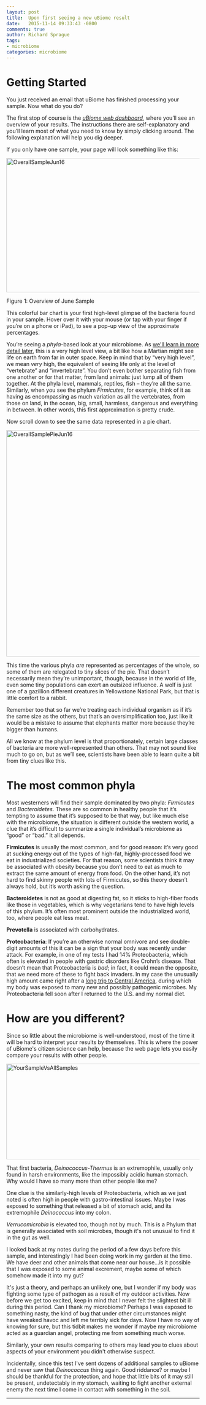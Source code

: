 ```yaml
---
layout: post
title:  Upon first seeing a new uBiome result
date:   2015-11-14 09:33:43 -0800
comments: true
author: Richard Sprague
tags:
- microbiome
categories: microbiome
---
```

Getting Started
===============

You just received an email that uBiome has finished processing your sample. Now what do you do?

The first stop of course is the [*uBiome web dashboard*](http://app.ubiome.com/), where you’ll see an overview of your results. The instructions there are self-explanatory and you’ll learn most of what you need to know by simply clicking around. The following explanation will help you dig deeper.

If you only have one sample, your page will look something like this:

<a data-flickr-embed="true"  href="https://www.flickr.com/photos/sprague/22665980204/in/album-72157659312996283/" title="OverallSampleJun16"><img src="https://farm6.staticflickr.com/5697/22665980204_030ea8f856_z.jpg" width="640" height="350" alt="OverallSampleJun16"></a><script async src="//embedr.flickr.com/assets/client-code.js" charset="utf-8"></script>

Figure 1: Overview of June Sample

This colorful bar chart is your first high-level glimpse of the bacteria found in your sample. Hover over it with your mouse (or tap with your finger if you’re on a phone or iPad), to see a pop-up view of the approximate percentages.

You’re seeing a *phyla*-based look at your microbiome. As [we'll learn in more detail later](science.md), this is a very high level view, a bit like how a Martian might see life on earth from far in outer space. Keep in mind that by “very high level”, we mean *very* high, the equivalent of seeing life only at the level of “vertebrate” and “invertebrate”. You don’t even bother separating fish from one another or for that matter, from land animals: just lump all of them together. At the phyla level, mammals, reptiles, fish – they’re all the same. Similarly, when you see the phylum *Firmicutes*, for example, think of it as having as encompassing as much variation as all the vertebrates, from those on land, in the ocean, big, small, harmless, dangerous and everything in between. In other words, this first approximation is pretty crude.

Now scroll down to see the same data represented in a pie chart.

<a data-flickr-embed="true"  href="https://www.flickr.com/photos/sprague/23186057002/in/album-72157659312996283/" title="OverallSamplePieJun16"><img src="https://farm1.staticflickr.com/746/23186057002_a3931076ec_z.jpg" width="640" height="590" alt="OverallSamplePieJun16"></a><script async src="//embedr.flickr.com/assets/client-code.js" charset="utf-8"></script>

This time the various phyla *are* represented as percentages of the whole, so some of them are relegated to tiny slices of the pie. That doesn’t necessarily mean they’re unimportant, though, because in the world of life, even some tiny populations can exert an outsized influence. A wolf is just one of a gazillion different creatures in Yellowstone National Park, but that is little comfort to a rabbit.

Remember too that so far we’re treating each individual organism as if it’s the same size as the others, but that’s an oversimplification too, just like it would be a mistake to assume that elephants matter more because they’re bigger than humans.

All we know at the phylum level is that proportionately, certain large classes of bacteria are more well-represented than others. That may not sound like much to go on, but as we’ll see, scientists have been able to learn quite a bit from tiny clues like this.

The most common phyla
=====================

Most westerners will find their sample dominated by two phyla: *Firmicutes* and *Bacteroidetes*. These are so common in healthy people that it’s tempting to assume that it’s supposed to be that way, but like much else with the microbiome, the situation is different outside the western world, a clue that it’s difficult to summarize a single individual’s microbiome as “good” or “bad.” It all depends.

**Firmicutes** is usually the most common, and for good reason: it’s very good at sucking energy out of the types of high-fat, highly-processed food we eat in industrialized societies. For that reason, some scientists think it may be associated with obesity because you don’t need to eat as much to extract the same amount of energy from food. On the other hand, it’s not hard to find skinny people with lots of Firmicutes, so this theory doesn’t always hold, but it’s worth asking the question.

**Bacteroidetes** is not as good at digesting fat, so it sticks to high-fiber foods like those in vegetables, which is why vegetarians tend to have high levels of this phylum. It’s often most prominent outside the industrialized world, too, where people eat less meat.

**Prevotella** is associated with carbohydrates.


**Proteobacteria**: 
If you’re an otherwise normal omnivore and see double-digit amounts of this it can be a sign that your body was recently under attack. For example, in one of my tests I had 14% Proteobacteria, which often is elevated in people with gastric disorders like Crohn’s disease. That doesn’t mean that Proteobacteria is *bad*; in fact, it could mean the opposite, that we need more of these to fight back invaders. In my case the unusually high amount came right after a [long trip to Central America](experiment-jungleTravel.md), during which my body was exposed to many new and possibly pathogenic microbes. My Proteobacteria fell soon after I returned to the U.S. and my normal diet.



How are you different?
======================
Since so little about the microbiome is well-understood, most of the time it will be hard to interpret your results by themselves. This is where the power of uBiome's citizen science can help, because the web page lets you easily compare your results with other people.

<a data-flickr-embed="true"  href="https://www.flickr.com/photos/sprague/23268236946/in/album-72157659312996283/" title="YourSampleVsAllSamples"><img src="https://farm1.staticflickr.com/744/23268236946_4f4de38a5e_z.jpg" width="640" height="249" alt="YourSampleVsAllSamples"></a><script async src="//embedr.flickr.com/assets/client-code.js" charset="utf-8"></script>

That first bacteria, *Deinococcus-Thermus* is an extremophile, usually only found in harsh environments, like the impossibly acidic human stomach. Why would I have so many more than other people like me?

One clue is the similarly-high levels of Proteobacteria, which as we just noted is often high in people with gastro-intestinal issues. Maybe I was exposed to something that released a bit of stomach acid, and its extremophile *Deinococcus* into my colon.

*Verrucomicrobia* is elevated too, though not by much. This is a Phylum that is generally associated with soil microbes, though it's not unusual to find it in the gut as well. 

I looked back at my notes during the period of a few days before this sample, and interestingly I had been doing work in my garden at the time. We have deer and other animals that come near our house...is it possible that I was exposed to some animal excrement, maybe some of which somehow made it into my gut?

It's just a theory, and perhaps an unlikely one, but I wonder if my body was fighting some type of pathogen as a result of my outdoor activities. Now before we get too excited, keep in mind that I never felt the slightest bit ill during this period. Can I thank my microbiome? Perhaps I was exposed to something nasty, the kind of bug that under other circumstances might have wreaked havoc and left me terribly sick for days. Now I have no way of knowing for sure, but this tidbit makes me wonder if maybe my microbiome acted as a guardian angel, protecting me from something much worse.

Similarly, your own results comparing to others may lead you to clues about aspects of your environment you didn't otherwise suspect.

Incidentally, since this test I've sent dozens of additional samples to uBiome and never saw that *Deinococcus* thing again. Good riddance? or maybe I should be thankful for the protection, and hope that little bits of it may still be present, undetectably in my stomach, waiting to fight another external enemy the next time I come in contact with something in the soil.


---

[^1]: De Filippo, Carlotta, Duccio Cavalieri, Monica Di Paola, Matteo Ramazzotti, Jean Baptiste Poullet, Sebastien Massart, Silvia Collini, Giuseppe Pieraccini, and Paolo Lionetti. 2010. “Impact of Diet in Shaping Gut Microbiota Revealed by a Comparative Study in Children from Europe and Rural Africa.” *Proceedings of the National Academy of Sciences of the United States of America* 107 (33): 14691–96. doi:10.1073/pnas.1005963107.

